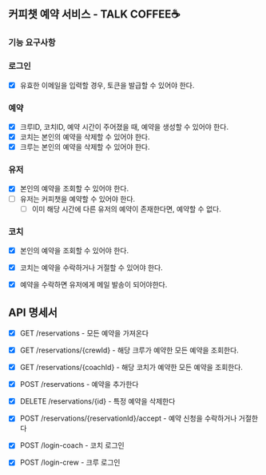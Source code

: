 ## 커피챗 예약 서비스 - TALK COFFEE☕️

### 기능 요구사항

### 로그인
- [x] 유효한 이메일을 입력할 경우, 토큰을 발급할 수 있어야 한다.

### 예약
- [x] 크루ID, 코치ID, 예약 시간이 주어졌을 때, 예약을 생성할 수 있어야 한다.
- [x] 코치는 본인의 예약을 삭제할 수 있어야 한다.
- [x] 크루는 본인의 예약을 삭제할 수 있어야 한다.

### 유저
- [x] 본인의 예약을 조회할 수 있어야 한다.
- [ ] 유저는 커피챗을 예약할 수 있어야 한다.
  - [ ] 이미 해당 시간에 다른 유저의 예약이 존재한다면, 예약할 수 없다.

### 코치
- [x] 본인의 예약을 조회할 수 있어야 한다.
- [x] 코치는 예약을 수락하거나 거절할 수 있어야 한다.
- [x] 예약을 수락하면 유저에게 메일 발송이 되어야한다.


## API 명세서
- [x] GET /reservations - 모든 예약을 가져온다
- [x] GET /reservations/{crewId} - 해당 크루가 예약한 모든 예약을 조회한다.
- [x] GET /reservations/{coachId} - 해당 코치가 예약한 모든 예약을 조회한다.
- [x] POST /reservations - 예약을 추가한다
- [x] DELETE /reservations/{id} - 특정 예약을 삭제한다

- [x] POST /reservations/{reservationId}/accept - 예약 신청을 수락하거나 거절한다
- [x] POST /login-coach - 코치 로그인
- [x] POST /login-crew - 크루 로그인